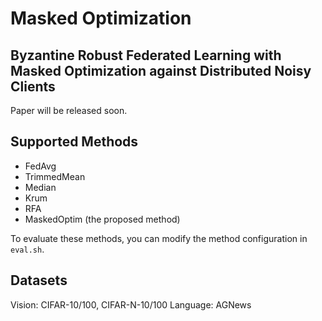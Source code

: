 # Masked Optimization

## Byzantine Robust Federated Learning with Masked Optimization against Distributed Noisy Clients
Paper will be released soon.

## Supported Methods
- FedAvg
- TrimmedMean
- Median
- Krum
- RFA
- MaskedOptim (the proposed method)

To evaluate these methods, you can modify the method configuration in  `eval.sh`.

## Datasets
Vision: CIFAR-10/100, CIFAR-N-10/100
Language: AGNews